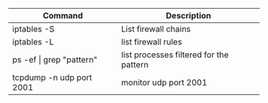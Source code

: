 
| Command | Description |
|-|-|
| iptables -S | List firewall chains |
| iptables -L | list firewall rules |
| ps -ef \| grep "pattern" | list processes filtered for the pattern |
| tcpdump -n udp port 2001 | monitor udp port 2001 |
